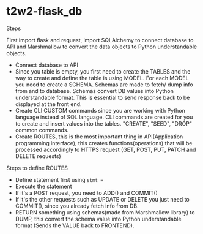 # t2w2-flask_db

Steps

First import flask and request, import SQLAlchemy to connect database to API and Marshmallow to convert the data objects to Python understandable objects.

* Connect database to API
* Since you table is empty, you first need to create the TABLES and the way to create and define the table is using MODEL. For each MODEL you need to create a SCHEMA. Schemas are made to fetch/ dump info from and to database. Schemas convert DB values into Python understandable format. This is essential to send response back to be displayed at the front end.
* Create CLI CUSTOM commands since you are working with Python language instead of SQL language. CLI commands are created for you to create and insert values into the tables. "CREATE", "SEED", "DROP" common commands.
* Create ROUTES, this is the most important thing in API(Application programming interface), this creates functions(operations) that will be processed accordingly to HTTPS request (GET, POST, PUT, PATCH and DELETE requests)

Steps to define ROUTES
* Define statement first using `stmt = `
* Execute the statement
* If it's a POST request, you need to ADD() and COMMIT()
* If it's the other requests such as UPDATE or DELETE you just need to COMMIT(), since you already fetch info from DB.
* RETURN something using schemas(made from Marshmallow library) to DUMP, this convert the schema value into Python understandable format (Sends the VALUE back to FRONTEND).